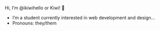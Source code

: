 Hi, I’m @ikiwihello or Kiwi! 🫧
- I’m a student currently interested in web development and design...
- Pronouns: they/them


<!---
ikiwihello/ikiwihello is a ✨ special ✨ repository because its `README.md` (this file) appears on your GitHub profile.
You can click the Preview link to take a look at your changes.
--->
